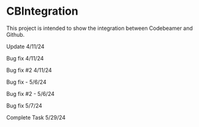# CBIntegration

This project is intended to show the integration between Codebeamer and Github.

Update 4/11/24

Bug fix 4/11/24

Bug fix #2 4/11/24

Bug fix - 5/6/24

Bug fix #2 - 5/6/24

Bug fix 5/7/24

Complete Task 5/29/24
